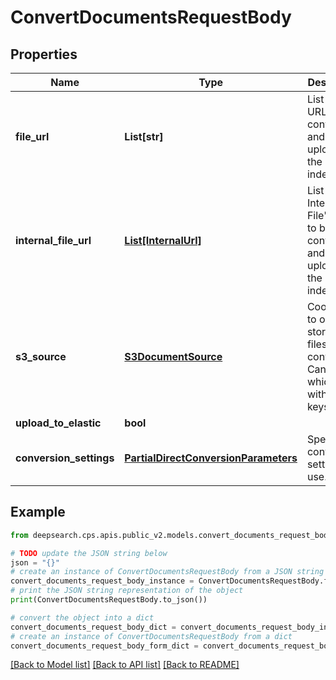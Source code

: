 # ConvertDocumentsRequestBody


## Properties

Name | Type | Description | Notes
------------ | ------------- | ------------- | -------------
**file_url** | **List[str]** | List of File&#39;s URL to be converted and uploaded to the data index. | [optional] 
**internal_file_url** | [**List[InternalUrl]**](InternalUrl.md) | List of Internal File&#39;s URLs to be converted and uploaded to the data index. | [optional] 
**s3_source** | [**S3DocumentSource**](S3DocumentSource.md) | Coordinates to object store to get files to convert. Can specify which files with object keys. | [optional] 
**upload_to_elastic** | **bool** |  | [optional] 
**conversion_settings** | [**PartialDirectConversionParameters**](PartialDirectConversionParameters.md) | Specify the conversion settings to use. | [optional] 

## Example

```python
from deepsearch.cps.apis.public_v2.models.convert_documents_request_body import ConvertDocumentsRequestBody

# TODO update the JSON string below
json = "{}"
# create an instance of ConvertDocumentsRequestBody from a JSON string
convert_documents_request_body_instance = ConvertDocumentsRequestBody.from_json(json)
# print the JSON string representation of the object
print(ConvertDocumentsRequestBody.to_json())

# convert the object into a dict
convert_documents_request_body_dict = convert_documents_request_body_instance.to_dict()
# create an instance of ConvertDocumentsRequestBody from a dict
convert_documents_request_body_form_dict = convert_documents_request_body.from_dict(convert_documents_request_body_dict)
```
[[Back to Model list]](../README.md#documentation-for-models) [[Back to API list]](../README.md#documentation-for-api-endpoints) [[Back to README]](../README.md)


